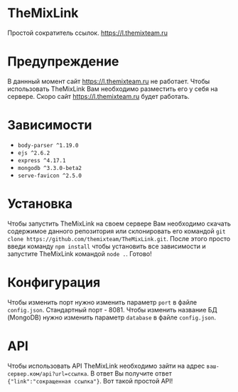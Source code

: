 # TheMixLink
Простой сократитель ссылок. https://l.themixteam.ru

# Предупреждение
В даннный момент сайт https://l.themixteam.ru не работает. Чтобы использовать TheMixLink Вам необходимо разместить его у себя на сервере. Скоро сайт https://l.themixteam.ru будет работать.

# Зависимости
- `body-parser ^1.19.0`
- `ejs ^2.6.2`
- `express ^4.17.1`
- `mongodb ^3.3.0-beta2`
- `serve-favicon ^2.5.0`

# Установка
Чтобы запустить TheMixLink на своем сервере Вам необходимо скачать содержимое данного репозитория или склонировать его командой `git clone https://github.com/themixteam/TheMixLink.git`. После этого просто введи команду `npm install` чтобы установить все зависимости и запустите TheMixLink командой `node .`. Готово!

# Конфигурация
Чтобы изменить порт нужно изменить параметр `port` в файле `config.json`. Стандартный порт - 8081. Чтобы изменить название БД (MongoDB) нужно изменить параметр `database` в файле `config.json`.

# API
Чтобы использовать API TheMixLink необходимо зайти на адрес `ваш-сервер.ком/api?url=ссылка`. В ответ Вы получите ответ `{"link":"сокращенная ссылка"}`. Вот такой простой API!
